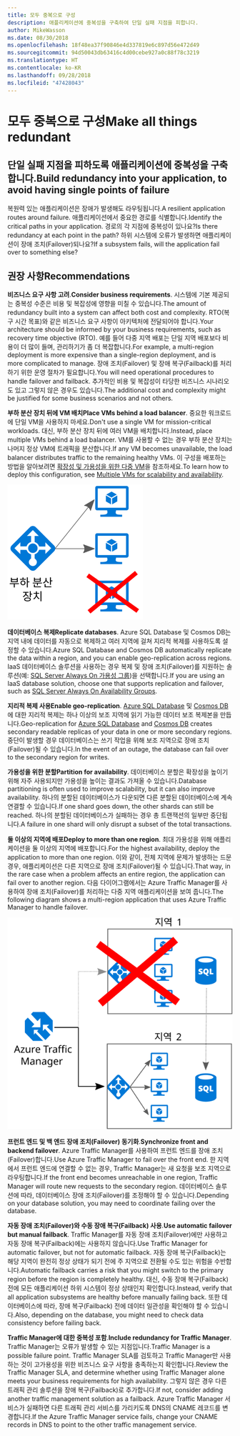 ```yaml
---
title: 모두 중복으로 구성
description: 애플리케이션에 중복성을 구축하여 단일 실패 지점을 피합니다.
author: MikeWasson
ms.date: 08/30/2018
ms.openlocfilehash: 18f48ea37f90846e4d337819e6c897d56e472d49
ms.sourcegitcommit: 94d50043db63416c4d00cebe927a0c88f78c3219
ms.translationtype: HT
ms.contentlocale: ko-KR
ms.lasthandoff: 09/28/2018
ms.locfileid: "47428043"
---
```

# <a name="make-all-things-redundant"></a><span data-ttu-id="a77d2-103">모두 중복으로 구성</span><span class="sxs-lookup"><span data-stu-id="a77d2-103">Make all things redundant</span></span>

## <a name="build-redundancy-into-your-application-to-avoid-having-single-points-of-failure"></a><span data-ttu-id="a77d2-104">단일 실패 지점을 피하도록 애플리케이션에 중복성을 구축합니다.</span><span class="sxs-lookup"><span data-stu-id="a77d2-104">Build redundancy into your application, to avoid having single points of failure</span></span>

<span data-ttu-id="a77d2-105">복원력 있는 애플리케이션은 장애가 발생해도 라우팅됩니다.</span><span class="sxs-lookup"><span data-stu-id="a77d2-105">A resilient application routes around failure.</span></span> <span data-ttu-id="a77d2-106">애플리케이션에서 중요한 경로를 식별합니다.</span><span class="sxs-lookup"><span data-stu-id="a77d2-106">Identify the critical paths in your application.</span></span> <span data-ttu-id="a77d2-107">경로의 각 지점에 중복성이 있나요?</span><span class="sxs-lookup"><span data-stu-id="a77d2-107">Is there redundancy at each point in the path?</span></span> <span data-ttu-id="a77d2-108">하위 시스템에 오류가 발생하면 애플리케이션이 장애 조치(Failover)되나요?</span><span class="sxs-lookup"><span data-stu-id="a77d2-108">If a subsystem fails, will the application fail over to something else?</span></span>

## <a name="recommendations"></a><span data-ttu-id="a77d2-109">권장 사항</span><span class="sxs-lookup"><span data-stu-id="a77d2-109">Recommendations</span></span> 

<span data-ttu-id="a77d2-110">**비즈니스 요구 사항 고려**.</span><span class="sxs-lookup"><span data-stu-id="a77d2-110">**Consider business requirements**.</span></span> <span data-ttu-id="a77d2-111">시스템에 기본 제공되는 중복성 수준은 비용 및 복잡성에 영향을 미칠 수 있습니다.</span><span class="sxs-lookup"><span data-stu-id="a77d2-111">The amount of redundancy built into a system can affect both cost and complexity.</span></span> <span data-ttu-id="a77d2-112">RTO(복구 시간 목표)와 같은 비즈니스 요구 사항이 아키텍처에 전달되어야 합니다.</span><span class="sxs-lookup"><span data-stu-id="a77d2-112">Your architecture should be informed by your business requirements, such as recovery time objective (RTO).</span></span> <span data-ttu-id="a77d2-113">예를 들어 다중 지역 배포는 단일 지역 배포보다 비용이 더 많이 들며, 관리하기가 좀 더 복잡합니다.</span><span class="sxs-lookup"><span data-stu-id="a77d2-113">For example, a multi-region deployment is more expensive than a single-region deployment, and is more complicated to manage.</span></span> <span data-ttu-id="a77d2-114">장애 조치(Failover) 및 장애 복구(Failback)를 처리하기 위한 운영 절차가 필요합니다.</span><span class="sxs-lookup"><span data-stu-id="a77d2-114">You will need operational procedures to handle failover and failback.</span></span> <span data-ttu-id="a77d2-115">추가적인 비용 및 복잡성이 타당한 비즈니스 시나리오도 있고 그렇지 않은 경우도 있습니다.</span><span class="sxs-lookup"><span data-stu-id="a77d2-115">The additional cost and complexity might be justified for some business scenarios and not others.</span></span>

<span data-ttu-id="a77d2-116">**부하 분산 장치 뒤에 VM 배치**</span><span class="sxs-lookup"><span data-stu-id="a77d2-116">**Place VMs behind a load balancer**.</span></span> <span data-ttu-id="a77d2-117">중요한 워크로드에 단일 VM을 사용하지 마세요.</span><span class="sxs-lookup"><span data-stu-id="a77d2-117">Don't use a single VM for mission-critical workloads.</span></span> <span data-ttu-id="a77d2-118">대신, 부하 분산 장치 뒤에 여러 VM을 배치합니다.</span><span class="sxs-lookup"><span data-stu-id="a77d2-118">Instead, place multiple VMs behind a load balancer.</span></span> <span data-ttu-id="a77d2-119">VM를 사용할 수 없는 경우 부하 분산 장치는 나머지 정상 VM에 트래픽을 분산합니다.</span><span class="sxs-lookup"><span data-stu-id="a77d2-119">If any VM becomes unavailable, the load balancer distributes traffic to the remaining healthy VMs.</span></span> <span data-ttu-id="a77d2-120">이 구성을 배포하는 방법을 알아보려면 [확장성 및 가용성을 위한 다중 VM][multi-vm-blueprint]을 참조하세요.</span><span class="sxs-lookup"><span data-stu-id="a77d2-120">To learn how to deploy this configuration, see [Multiple VMs for scalability and availability][multi-vm-blueprint].</span></span>

![](./images/load-balancing.svg)

<span data-ttu-id="a77d2-121">**데이터베이스 복제**</span><span class="sxs-lookup"><span data-stu-id="a77d2-121">**Replicate databases**.</span></span> <span data-ttu-id="a77d2-122">Azure SQL Database 및 Cosmos DB는 지역 내에 데이터를 자동으로 복제하고 여러 지역에 걸쳐 지리적 복제를 사용하도록 설정할 수 있습니다.</span><span class="sxs-lookup"><span data-stu-id="a77d2-122">Azure SQL Database and Cosmos DB automatically replicate the data within a region, and you can enable geo-replication across regions.</span></span> <span data-ttu-id="a77d2-123">IaaS 데이터베이스 솔루션을 사용하는 경우 복제 및 장애 조치(Failover)를 지원하는 솔루션(예: [SQL Server Always On 가용성 그룹][sql-always-on])을 선택합니다.</span><span class="sxs-lookup"><span data-stu-id="a77d2-123">If you are using an IaaS database solution, choose one that supports replication and failover, such as [SQL Server Always On Availability Groups][sql-always-on].</span></span> 

<span data-ttu-id="a77d2-124">**지리적 복제 사용**</span><span class="sxs-lookup"><span data-stu-id="a77d2-124">**Enable geo-replication**.</span></span> <span data-ttu-id="a77d2-125">[Azure SQL Database][sql-geo-replication] 및 [Cosmos DB][cosmosdb-geo-replication]에 대한 지리적 복제는 하나 이상의 보조 지역에 읽기 가능한 데이터 보조 복제본을 만듭니다.</span><span class="sxs-lookup"><span data-stu-id="a77d2-125">Geo-replication for [Azure SQL Database][sql-geo-replication] and [Cosmos DB][cosmosdb-geo-replication] creates secondary readable replicas of your data in one or more secondary regions.</span></span> <span data-ttu-id="a77d2-126">중단이 발생할 경우 데이터베이스는 쓰기 작업을 위해 보조 지역으로 장애 조치(Failover)될 수 있습니다.</span><span class="sxs-lookup"><span data-stu-id="a77d2-126">In the event of an outage, the database can fail over to the secondary region for writes.</span></span>

<span data-ttu-id="a77d2-127">**가용성을 위한 분할**</span><span class="sxs-lookup"><span data-stu-id="a77d2-127">**Partition for availability**.</span></span> <span data-ttu-id="a77d2-128">데이터베이스 분할은 확장성을 높이기 위해 자주 사용되지만 가용성을 높이는 결과도 가져올 수 있습니다.</span><span class="sxs-lookup"><span data-stu-id="a77d2-128">Database partitioning is often used to improve scalability, but it can also improve availability.</span></span> <span data-ttu-id="a77d2-129">하나의 분할된 데이터베이스가 다운되면 다른 분할된 데이터베이스에 계속 연결할 수 있습니다.</span><span class="sxs-lookup"><span data-stu-id="a77d2-129">If one shard goes down, the other shards can still be reached.</span></span> <span data-ttu-id="a77d2-130">하나의 분할된 데이터베이스가 실패하는 경우 총 트랜잭션의 일부만 중단됩니다.</span><span class="sxs-lookup"><span data-stu-id="a77d2-130">A failure in one shard will only disrupt a subset of the total transactions.</span></span> 

<span data-ttu-id="a77d2-131">**둘 이상의 지역에 배포**</span><span class="sxs-lookup"><span data-stu-id="a77d2-131">**Deploy to more than one region**.</span></span> <span data-ttu-id="a77d2-132">최대 가용성을 위해 애플리케이션을 둘 이상의 지역에 배포합니다.</span><span class="sxs-lookup"><span data-stu-id="a77d2-132">For the highest availability, deploy the application to more than one region.</span></span> <span data-ttu-id="a77d2-133">이와 같이, 전체 지역에 문제가 발생하는 드문 경우, 애플리케이션은 다른 지역으로 장애 조치(Failover)될 수 있습니다.</span><span class="sxs-lookup"><span data-stu-id="a77d2-133">That way, in the rare case when a problem affects an entire region, the application can fail over to another region.</span></span> <span data-ttu-id="a77d2-134">다음 다이어그램에서는 Azure Traffic Manager를 사용하여 장애 조치(Failover)를 처리하는 다중 지역 애플리케이션을 보여 줍니다.</span><span class="sxs-lookup"><span data-stu-id="a77d2-134">The following diagram shows a multi-region application that uses Azure Traffic Manager to handle failover.</span></span>

![](images/failover.svg)

<span data-ttu-id="a77d2-135">**프런트 엔드 및 백 엔드 장애 조치(Failover) 동기화**.</span><span class="sxs-lookup"><span data-stu-id="a77d2-135">**Synchronize front and backend failover**.</span></span> <span data-ttu-id="a77d2-136">Azure Traffic Manager를 사용하여 프런트 엔드를 장애 조치(Failover)합니다.</span><span class="sxs-lookup"><span data-stu-id="a77d2-136">Use Azure Traffic Manager to fail over the front end.</span></span> <span data-ttu-id="a77d2-137">한 지역에서 프런트 엔드에 연결할 수 없는 경우, Traffic Manager는 새 요청을 보조 지역으로 라우팅합니다.</span><span class="sxs-lookup"><span data-stu-id="a77d2-137">If the front end becomes unreachable in one region, Traffic Manager will route new requests to the secondary region.</span></span> <span data-ttu-id="a77d2-138">데이터베이스 솔루션에 따라, 데이터베이스 장애 조치(Failover)를 조정해야 할 수 있습니다.</span><span class="sxs-lookup"><span data-stu-id="a77d2-138">Depending on your database solution, you may need to coordinate failing over the database.</span></span> 

<span data-ttu-id="a77d2-139">**자동 장애 조치(Failover)와 수동 장애 복구(Failback) 사용**.</span><span class="sxs-lookup"><span data-stu-id="a77d2-139">**Use automatic failover but manual failback**.</span></span> <span data-ttu-id="a77d2-140">Traffic Manager를 자동 장애 조치(Failover)에만 사용하고 자동 장애 복구(Failback)에는 사용하지 않습니다.</span><span class="sxs-lookup"><span data-stu-id="a77d2-140">Use Traffic Manager for automatic failover, but not for automatic failback.</span></span> <span data-ttu-id="a77d2-141">자동 장애 복구(Failback)는 해당 지역이 완전히 정상 상태가 되기 전에 주 지역으로 전환될 수도 있는 위험을 수반합니다.</span><span class="sxs-lookup"><span data-stu-id="a77d2-141">Automatic failback carries a risk that you might switch to the primary region before the region is completely healthy.</span></span> <span data-ttu-id="a77d2-142">대신, 수동 장애 복구(Failback) 전에 모든 애플리케이션 하위 시스템이 정상 상태인지 확인합니다.</span><span class="sxs-lookup"><span data-stu-id="a77d2-142">Instead, verify that all application subsystems are healthy before manually failing back.</span></span> <span data-ttu-id="a77d2-143">또한 데이터베이스에 따라, 장애 복구(Failback) 전에 데이터 일관성을 확인해야 할 수 있습니다.</span><span class="sxs-lookup"><span data-stu-id="a77d2-143">Also, depending on the database, you might need to check data consistency before failing back.</span></span>

<span data-ttu-id="a77d2-144">**Traffic Manager에 대한 중복성 포함**.</span><span class="sxs-lookup"><span data-stu-id="a77d2-144">**Include redundancy for Traffic Manager**.</span></span> <span data-ttu-id="a77d2-145">Traffic Manager는 오류가 발생할 수 있는 지점입니다.</span><span class="sxs-lookup"><span data-stu-id="a77d2-145">Traffic Manager is a possible failure point.</span></span> <span data-ttu-id="a77d2-146">Traffic Manager SLA를 검토하고 Traffic Manager만 사용하는 것이 고가용성을 위한 비즈니스 요구 사항을 충족하는지 확인합니다.</span><span class="sxs-lookup"><span data-stu-id="a77d2-146">Review the Traffic Manager SLA, and determine whether using Traffic Manager alone meets your business requirements for high availability.</span></span> <span data-ttu-id="a77d2-147">그렇지 않은 경우 다른 트래픽 관리 솔루션을 장애 복구(Failback)로 추가합니다.</span><span class="sxs-lookup"><span data-stu-id="a77d2-147">If not, consider adding another traffic management solution as a failback.</span></span> <span data-ttu-id="a77d2-148">Azure Traffic Manager 서비스가 실패하면 다른 트래픽 관리 서비스를 가리키도록 DNS의 CNAME 레코드를 변경합니다.</span><span class="sxs-lookup"><span data-stu-id="a77d2-148">If the Azure Traffic Manager service fails, change your CNAME records in DNS to point to the other traffic management service.</span></span>



<!-- links -->

[multi-vm-blueprint]: ../../reference-architectures/virtual-machines-windows/multi-vm.md

[cassandra]: https://cassandra.apache.org/
[cosmosdb-geo-replication]: /azure/cosmos-db/distribute-data-globally
[sql-always-on]: https://msdn.microsoft.com/library/hh510230.aspx
[sql-geo-replication]: /azure/sql-database/sql-database-geo-replication-overview
